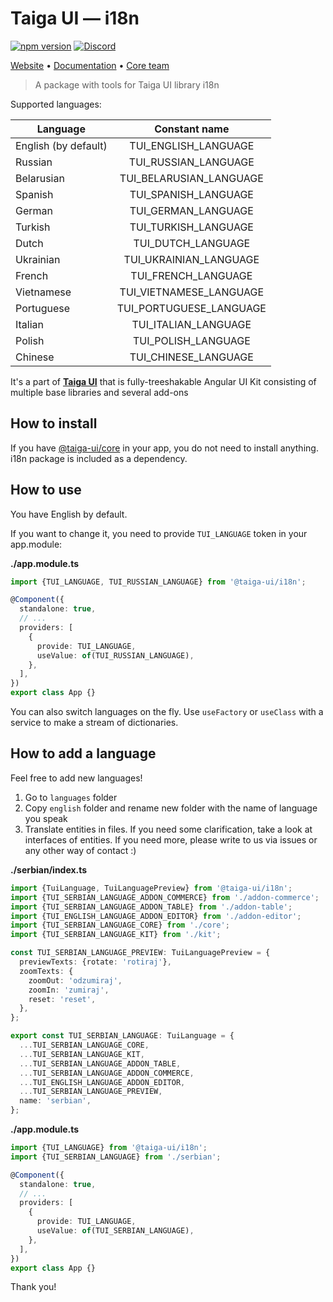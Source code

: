 # Taiga UI — i18n

[![npm version](https://img.shields.io/npm/v/@taiga-ui/i18n.svg)](https://npmjs.com/package/@taiga-ui/i18n)
[![Discord](https://img.shields.io/discord/748677963142135818?color=7289DA&label=%23taiga-ui&logo=discord&logoColor=white)](https://discord.gg/Us8d8JVaTg)

[Website](https://taiga-ui.dev) • [Documentation](https://taiga-ui.dev/getting-started) •
[Core team](https://github.com/taiga-family/taiga-ui/#core-team)

<!-- Do not change next line without i18n demo page -->

> A package with tools for Taiga UI library i18n

Supported languages:

| Language             |      Constant name      |
| -------------------- | :---------------------: |
| English (by default) |  TUI_ENGLISH_LANGUAGE   |
| Russian              |  TUI_RUSSIAN_LANGUAGE   |
| Belarusian           | TUI_BELARUSIAN_LANGUAGE |
| Spanish              |  TUI_SPANISH_LANGUAGE   |
| German               |   TUI_GERMAN_LANGUAGE   |
| Turkish              |  TUI_TURKISH_LANGUAGE   |
| Dutch                |   TUI_DUTCH_LANGUAGE    |
| Ukrainian            | TUI_UKRAINIAN_LANGUAGE  |
| French               |   TUI_FRENCH_LANGUAGE   |
| Vietnamese           | TUI_VIETNAMESE_LANGUAGE |
| Portuguese           | TUI_PORTUGUESE_LANGUAGE |
| Italian              |  TUI_ITALIAN_LANGUAGE   |
| Polish               |   TUI_POLISH_LANGUAGE   |
| Chinese              |  TUI_CHINESE_LANGUAGE   |

<!-- Do not change next line without i18n demo page -->

It's a part of [**Taiga UI**](https://github.com/taiga-family/taiga-ui) that is fully-treeshakable Angular UI Kit
consisting of multiple base libraries and several add-ons

## How to install

If you have [@taiga-ui/core](https://npmjs.com/package/@taiga-ui/core) in your app, you do not need to install anything.
i18n package is included as a dependency.

## How to use

You have English by default.

If you want to change it, you need to provide `TUI_LANGUAGE` token in your app.module:

**./app.module.ts**

```ts
import {TUI_LANGUAGE, TUI_RUSSIAN_LANGUAGE} from '@taiga-ui/i18n';

@Component({
  standalone: true,
  // ...
  providers: [
    {
      provide: TUI_LANGUAGE,
      useValue: of(TUI_RUSSIAN_LANGUAGE),
    },
  ],
})
export class App {}
```

You can also switch languages on the fly. Use `useFactory` or `useClass` with a service to make a stream of
dictionaries.

## How to add a language

Feel free to add new languages!

1. Go to `languages` folder
2. Copy `english` folder and rename new folder with the name of language you speak
3. Translate entities in files. If you need some clarification, take a look at interfaces of entities. If you need more,
   please write to us via issues or any other way of contact :)

**./serbian/index.ts**

```ts
import {TuiLanguage, TuiLanguagePreview} from '@taiga-ui/i18n';
import {TUI_SERBIAN_LANGUAGE_ADDON_COMMERCE} from './addon-commerce';
import {TUI_SERBIAN_LANGUAGE_ADDON_TABLE} from './addon-table';
import {TUI_ENGLISH_LANGUAGE_ADDON_EDITOR} from './addon-editor';
import {TUI_SERBIAN_LANGUAGE_CORE} from './core';
import {TUI_SERBIAN_LANGUAGE_KIT} from './kit';

const TUI_SERBIAN_LANGUAGE_PREVIEW: TuiLanguagePreview = {
  previewTexts: {rotate: 'rotiraj'},
  zoomTexts: {
    zoomOut: 'odzumiraj',
    zoomIn: 'zumiraj',
    reset: 'reset',
  },
};

export const TUI_SERBIAN_LANGUAGE: TuiLanguage = {
  ...TUI_SERBIAN_LANGUAGE_CORE,
  ...TUI_SERBIAN_LANGUAGE_KIT,
  ...TUI_SERBIAN_LANGUAGE_ADDON_TABLE,
  ...TUI_SERBIAN_LANGUAGE_ADDON_COMMERCE,
  ...TUI_ENGLISH_LANGUAGE_ADDON_EDITOR,
  ...TUI_SERBIAN_LANGUAGE_PREVIEW,
  name: 'serbian',
};
```

**./app.module.ts**

```ts
import {TUI_LANGUAGE} from '@taiga-ui/i18n';
import {TUI_SERBIAN_LANGUAGE} from './serbian';

@Component({
  standalone: true,
  // ...
  providers: [
    {
      provide: TUI_LANGUAGE,
      useValue: of(TUI_SERBIAN_LANGUAGE),
    },
  ],
})
export class App {}
```

Thank you!
